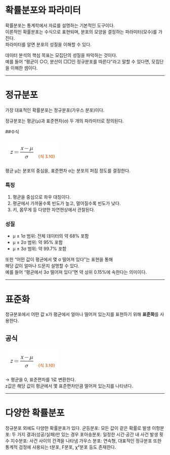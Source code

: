 # 확률분포와 파라미터  

확률분포는 통계학에서 자료를 설명하는 기본적인 도구이다.  
이론적인 확률분포는 수식으로 표현되며, 분포의 모양을 결정하는 파라미터(모수)를 가진다.  
파라미터를 알면 분포의 성질을 이해할 수 있다.  

데이터 분석의 핵심 목표는 모집단의 성질을 파악하는 것이다.  
예를 들어 “평균이 ○○, 분산이 □□인 정규분포를 따른다”라고 말할 수 있다면, 모집단을 이해한 셈이다.  

---

# 정규분포  

가장 대표적인 확률분포는 정규분포(가우스 분포)이다.  

정규분포는 평균(μ)과 표준편차(σ) 두 개의 파라미터로 정의된다.  

##수식 

![정규분포 그래프](https://github.com/hamin32/-3-/blob/9e3d8b59db0a778be241494da4ff4d7b52dd0c26/image.png?raw=true)

평균 μ는 분포의 중심을, 표준편차 σ는 분포의 퍼짐 정도를 결정한다.  

### 특징  
1. 평균을 중심으로 좌우 대칭이다.  
2. 평균에서 가까울수록 빈도가 높고, 멀어질수록 빈도가 낮다.  
3. 키, 몸무게 등 다양한 자연현상에서 관찰된다.  

### 성질  
- μ ± 1σ 범위: 전체 데이터의 약 68% 포함  
- μ ± 2σ 범위: 약 95% 포함  
- μ ± 3σ 범위: 약 99.7% 포함  

또한 “어떤 값이 평균에서 몇 σ 떨어져 있다”는 표현을 통해  
해당 값이 얼마나 드문지 설명할 수 있다.  
예를 들어 “평균에서 3σ 떨어져 있다”면 약 상위 0.15%에 속한다는 의미이다.  

---

# 표준화  

정규분포에서 어떤 값 x가 평균에서 얼마나 떨어져 있는지를 표현하기 위해 **표준화**를 사용한다.  

## 공식  
![표준화 그해프](https://github.com/hamin32/-3-/blob/4427f5d292483aa295ca590ea3e0414cf746bbdc/image.png?raw=true)

→ 평균을 0, 표준편차를 1로 변환한다.  
z값은 해당 값이 평균에서 몇 표준편차만큼 떨어져 있는지를 나타낸다.  

---

# 다양한 확률분포

정규분포 외에도 다양한 확률분포가 있다.
균등분포: 모든 값이 같은 확률로 발생
이항분포: 두 가지 결과(성공/실패)만 있는 경우
포아송분포: 일정한 시간·공간 내 사건 발생 횟수
지수분포: 사건 사이의 간격을 나타냄
가우스 분포: 연속형, 대표적인 정규분포
또한 통계적 검정에 사용되는 t분포, F분포, χ²분포 등도 존재한다.
